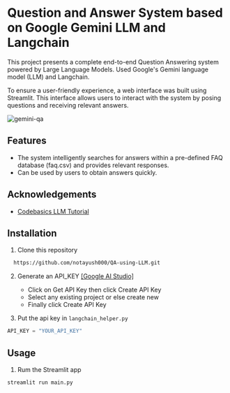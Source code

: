 
# Question and Answer System based on Google Gemini LLM and Langchain

This project presents a complete end-to-end Question Answering system powered by Large Language Models. Used Google's Gemini language model (LLM) and Langchain. 

To ensure a user-friendly experience, a web interface was built using Streamlit. This interface allows users to interact with the system by posing questions and receiving relevant answers.

![gemini-qa](https://github.com/notayush000/QA-using-LLM/assets/58353326/c12f80a0-26f2-4b3f-b4cc-07a5b9e7fce6)


## Features

- The system intelligently searches for answers within a pre-defined FAQ database (faq.csv) and provides relevant responses.
- Can be used by users to obtain answers quickly.

## Acknowledgements

 - [Codebasics LLM Tutorial](https://youtu.be/AjQPRomyd-k?si=u0R2m0pYe4Z53xY_)


## Installation

1. Clone this repository 
```bash
  https://github.com/notayush000/QA-using-LLM.git
```

2. Generate an API_KEY [[Google AI Studio]](https://aistudio.google.com/app/apikey)
    - Click on Get API Key then click Create API Key 
    - Select any existing project or else create new
    - Finally click Create API Key

3. Put the api key in `langchain_helper.py`
```python
API_KEY = "YOUR_API_KEY"
```
## Usage

1. Rum the Streamlit app
```python
streamlit run main.py
```

